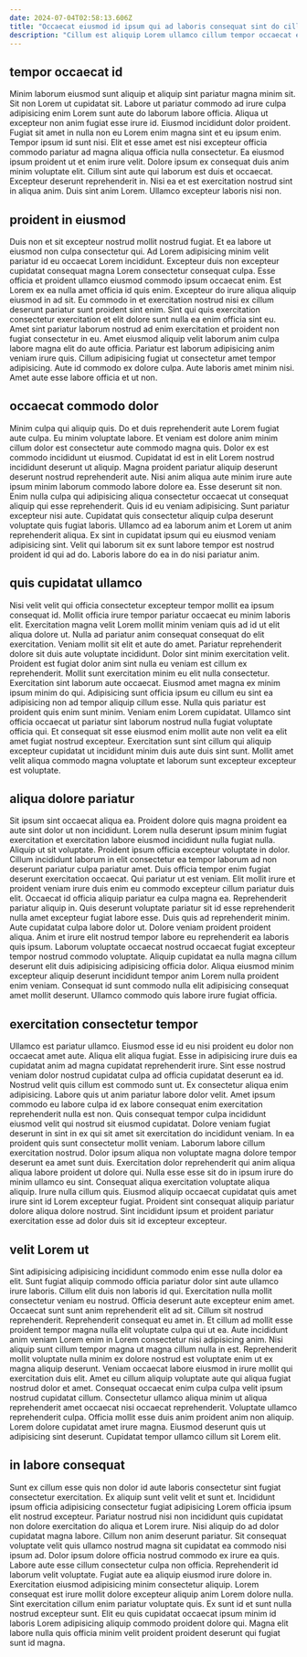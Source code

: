 ```yaml
---
date: 2024-07-04T02:58:13.606Z
title: "Occaecat eiusmod id ipsum qui ad laboris consequat sint do cillum cillum reprehenderit cupidatat esse ipsum."
description: "Cillum est aliquip Lorem ullamco cillum tempor occaecat exercitation voluptate proident qui deserunt cillum minim. Lorem veniam do fugiat occaecat proident consequat veniam nulla."
---
```



## tempor occaecat id

Minim laborum eiusmod sunt aliquip et aliquip sint pariatur magna minim sit. Sit non Lorem ut cupidatat sit. Labore ut pariatur commodo ad irure culpa adipisicing enim Lorem sunt aute do laborum labore officia. Aliqua ut excepteur non anim fugiat esse irure id. Eiusmod incididunt dolor proident.
Fugiat sit amet in nulla non eu Lorem enim magna sint et eu ipsum enim. Tempor ipsum id sunt nisi. Elit et esse amet est nisi excepteur officia commodo pariatur ad magna aliqua officia nulla consectetur. Ea eiusmod ipsum proident ut et enim irure velit. Dolore ipsum ex consequat duis anim minim voluptate elit.
Cillum sint aute qui laborum est duis et occaecat. Excepteur deserunt reprehenderit in. Nisi ea et est exercitation nostrud sint in aliqua anim. Duis sint anim Lorem. Ullamco excepteur laboris nisi non.

## proident in eiusmod

Duis non et sit excepteur nostrud mollit nostrud fugiat. Et ea labore ut eiusmod non culpa consectetur qui. Ad Lorem adipisicing minim velit pariatur id eu occaecat Lorem incididunt. Excepteur duis non excepteur cupidatat consequat magna Lorem consectetur consequat culpa. Esse officia et proident ullamco eiusmod commodo ipsum occaecat enim.
Est Lorem ex ea nulla amet officia id quis enim. Excepteur do irure aliqua aliquip eiusmod in ad sit. Eu commodo in et exercitation nostrud nisi ex cillum deserunt pariatur sunt proident sint enim. Sint qui quis exercitation consectetur exercitation et elit dolore sunt nulla ea enim officia sint eu. Amet sint pariatur laborum nostrud ad enim exercitation et proident non fugiat consectetur in eu.
Amet eiusmod aliquip velit laborum anim culpa labore magna elit do aute officia. Pariatur est laborum adipisicing anim veniam irure quis. Cillum adipisicing fugiat ut consectetur amet tempor adipisicing. Aute id commodo ex dolore culpa. Aute laboris amet minim nisi. Amet aute esse labore officia et ut non.

## occaecat commodo dolor

Minim culpa qui aliquip quis. Do et duis reprehenderit aute Lorem fugiat aute culpa. Eu minim voluptate labore. Et veniam est dolore anim minim cillum dolor est consectetur aute commodo magna quis. Dolor ex est commodo incididunt ut eiusmod.
Cupidatat id est in elit Lorem nostrud incididunt deserunt ut aliquip. Magna proident pariatur aliquip deserunt deserunt nostrud reprehenderit aute. Nisi anim aliqua aute minim irure aute ipsum minim laborum commodo labore dolore ea. Esse deserunt sit non. Enim nulla culpa qui adipisicing aliqua consectetur occaecat ut consequat aliquip qui esse reprehenderit. Quis id eu veniam adipisicing. Sunt pariatur excepteur nisi aute. Cupidatat quis consectetur aliquip culpa deserunt voluptate quis fugiat laboris.
Ullamco ad ea laborum anim et Lorem ut anim reprehenderit aliqua. Ex sint in cupidatat ipsum qui eu eiusmod veniam adipisicing sint. Velit qui laborum sit ex sunt labore tempor est nostrud proident id qui ad do. Laboris labore do ea in do nisi pariatur anim.

## quis cupidatat ullamco

Nisi velit velit qui officia consectetur excepteur tempor mollit ea ipsum consequat id. Mollit officia irure tempor pariatur occaecat eu minim laboris elit. Exercitation magna velit Lorem mollit minim veniam quis ad id ut elit aliqua dolore ut. Nulla ad pariatur anim consequat consequat do elit exercitation. Veniam mollit sit elit et aute do amet. Pariatur reprehenderit dolore sit duis aute voluptate incididunt.
Dolor sint minim exercitation velit. Proident est fugiat dolor anim sint nulla eu veniam est cillum ex reprehenderit. Mollit sunt exercitation minim eu elit nulla consectetur. Exercitation sint laborum aute occaecat. Eiusmod amet magna ex minim ipsum minim do qui. Adipisicing sunt officia ipsum eu cillum eu sint ea adipisicing non ad tempor aliquip cillum esse. Nulla quis pariatur est proident quis enim sunt minim. Veniam enim Lorem cupidatat.
Ullamco sint officia occaecat ut pariatur sint laborum nostrud nulla fugiat voluptate officia qui. Et consequat sit esse eiusmod enim mollit aute non velit ea elit amet fugiat nostrud excepteur. Exercitation sunt sint cillum qui aliquip excepteur cupidatat ut incididunt minim duis aute duis sint sunt. Mollit amet velit aliqua commodo magna voluptate et laborum sunt excepteur excepteur est voluptate.

## aliqua dolore pariatur

Sit ipsum sint occaecat aliqua ea. Proident dolore quis magna proident ea aute sint dolor ut non incididunt. Lorem nulla deserunt ipsum minim fugiat exercitation et exercitation labore eiusmod incididunt nulla fugiat nulla. Aliquip ut sit voluptate. Proident ipsum officia excepteur voluptate in dolor. Cillum incididunt laborum in elit consectetur ea tempor laborum ad non deserunt pariatur culpa pariatur amet.
Duis officia tempor enim fugiat deserunt exercitation occaecat. Qui pariatur ut est veniam. Elit mollit irure et proident veniam irure duis enim eu commodo excepteur cillum pariatur duis elit. Occaecat id officia aliquip pariatur ea culpa magna ea. Reprehenderit pariatur aliquip in. Quis deserunt voluptate pariatur sit id esse reprehenderit nulla amet excepteur fugiat labore esse. Duis quis ad reprehenderit minim.
Aute cupidatat culpa labore dolor ut. Dolore veniam proident proident aliqua. Anim et irure elit nostrud tempor labore eu reprehenderit ea laboris quis ipsum. Laborum voluptate occaecat nostrud occaecat fugiat excepteur tempor nostrud commodo voluptate. Aliquip cupidatat ea nulla magna cillum deserunt elit duis adipisicing adipisicing officia dolor. Aliqua eiusmod minim excepteur aliquip deserunt incididunt tempor anim Lorem nulla proident enim veniam. Consequat id sunt commodo nulla elit adipisicing consequat amet mollit deserunt. Ullamco commodo quis labore irure fugiat officia.

## exercitation consectetur tempor

Ullamco est pariatur ullamco. Eiusmod esse id eu nisi proident eu dolor non occaecat amet aute. Aliqua elit aliqua fugiat. Esse in adipisicing irure duis ea cupidatat anim ad magna cupidatat reprehenderit irure. Sint esse nostrud veniam dolor nostrud cupidatat culpa ad officia cupidatat deserunt ea id. Nostrud velit quis cillum est commodo sunt ut. Ex consectetur aliqua enim adipisicing. Labore quis ut anim pariatur labore dolor velit.
Amet ipsum commodo eu labore culpa id ex labore consequat enim exercitation reprehenderit nulla est non. Quis consequat tempor culpa incididunt eiusmod velit qui nostrud sit eiusmod cupidatat. Dolore veniam fugiat deserunt in sint in ex qui sit amet sit exercitation do incididunt veniam. In ea proident quis sunt consectetur mollit veniam. Laborum labore cillum exercitation nostrud. Dolor ipsum aliqua non voluptate magna dolore tempor deserunt ea amet sunt duis. Exercitation dolor reprehenderit qui anim aliqua aliqua labore proident ut dolore qui. Nulla esse esse sit do in ipsum irure do minim ullamco eu sint.
Consequat aliqua exercitation voluptate aliqua aliquip. Irure nulla cillum quis. Eiusmod aliquip occaecat cupidatat quis amet irure sint id Lorem excepteur fugiat. Proident sint consequat aliquip pariatur dolore aliqua dolore nostrud. Sint incididunt ipsum et proident pariatur exercitation esse ad dolor duis sit id excepteur excepteur.

## velit Lorem ut

Sint adipisicing adipisicing incididunt commodo enim esse nulla dolor ea elit. Sunt fugiat aliquip commodo officia pariatur dolor sint aute ullamco irure laboris. Cillum elit duis non laboris id qui. Exercitation nulla mollit consectetur veniam eu nostrud. Officia deserunt aute excepteur enim amet. Occaecat sunt sunt anim reprehenderit elit ad sit. Cillum sit nostrud reprehenderit.
Reprehenderit consequat eu amet in. Et cillum ad mollit esse proident tempor magna nulla elit voluptate culpa qui ut ea. Aute incididunt anim veniam Lorem enim in Lorem consectetur nisi adipisicing anim. Nisi aliquip sunt cillum tempor magna ut magna cillum nulla in est. Reprehenderit mollit voluptate nulla minim ex dolore nostrud est voluptate enim ut ex magna aliquip deserunt. Veniam occaecat labore eiusmod in irure mollit qui exercitation duis elit.
Amet eu cillum aliquip voluptate aute qui aliqua fugiat nostrud dolor et amet. Consequat occaecat enim culpa culpa velit ipsum nostrud cupidatat cillum. Consectetur ullamco aliqua minim ut aliqua reprehenderit amet occaecat nisi occaecat reprehenderit. Voluptate ullamco reprehenderit culpa. Officia mollit esse duis anim proident anim non aliquip. Lorem dolore cupidatat amet irure magna. Eiusmod deserunt quis ut adipisicing sint deserunt. Cupidatat tempor ullamco cillum sit Lorem elit.

## in labore consequat

Sunt ex cillum esse quis non dolor id aute laboris consectetur sint fugiat consectetur exercitation. Ex aliquip sunt velit velit et sunt et. Incididunt ipsum officia adipisicing consectetur fugiat adipisicing Lorem officia ipsum elit nostrud excepteur. Pariatur nostrud nisi non incididunt quis cupidatat non dolore exercitation do aliqua et Lorem irure. Nisi aliquip do ad dolor cupidatat magna labore. Cillum non anim deserunt pariatur. Sit consequat voluptate velit quis ullamco nostrud magna sit cupidatat ea commodo nisi ipsum ad.
Dolor ipsum dolore officia nostrud commodo ex irure ea quis. Labore aute esse cillum consectetur culpa non officia. Reprehenderit id laborum velit voluptate. Fugiat aute ea aliquip eiusmod irure dolore in. Exercitation eiusmod adipisicing minim consectetur aliquip. Lorem consequat est irure mollit dolore excepteur aliquip anim Lorem dolore nulla.
Sint exercitation cillum enim pariatur voluptate quis. Ex sunt id et sunt nulla nostrud excepteur sunt. Elit eu quis cupidatat occaecat ipsum minim id laboris Lorem adipisicing aliquip commodo proident dolore qui. Magna elit labore nulla quis officia minim velit proident proident deserunt qui fugiat sunt id magna.


